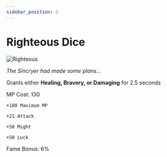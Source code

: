 ```yaml
---
sidebar_position: 2
---
```


# Righteous Dice

![Righteous](https://vwiki.valorserver.com/api/item/picture/righteous%20dice)

<i>The Sincryer had made some plans...</i>

Grants either **Healing, Bravery, or Damaging** for 2.5 seconds

MP Cost: 130

    +180 Maximum MP
    
    +21 Attack
    
    +50 Might
    
    +50 Luck

Fame Bonus: 6%

